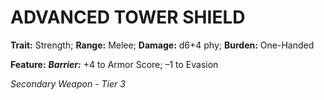 ﻿---
tags:
  - Item
  - Weapon
name: 'ADVANCED TOWER SHIELD'
trait: 'Strength'
range: 'Melee'
damage: 'd6+4 phy'
burden: 'One-Handed'
feat_name: 'Barrier'
feat_text: '+4 to Armor Score; –1 to Evasion'
primary_or_secondary: 'Secondary Weapon'
tier: 3
---

# ADVANCED TOWER SHIELD

**Trait:** Strength; **Range:** Melee; **Damage:** d6+4 phy; **Burden:** One-Handed

**Feature:** ***Barrier:*** +4 to Armor Score; –1 to Evasion

*Secondary Weapon - Tier 3*
